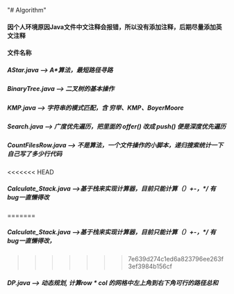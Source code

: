 "# Algorithm" 

#### 因个人环境原因Java文件中文注释会报错，所以没有添加注释，后期尽量添加英文注释

#### 文件名称
##### AStar.java --> A*算法，最短路径寻路
##### BinaryTree.java --> 二叉树的基本操作
##### KMP.java --> 字符串的模式匹配，含 穷举、KMP、BoyerMoore
##### Search.java --> 广度优先遍历，把里面的 offer() 改成 push() 便是深度优先遍历
##### CountFilesRow.java --> 不是算法，一个文件操作的小脚本，递归搜索统计一下自己写了多少行代码
<<<<<<< HEAD
##### Calculate_Stack.java -->基于栈来实现计算器，目前只能计算（）+-，*/ 有bug一直懒得改
=======
##### Calculate_Stack.java -->基于栈来实现计算器，目前只能计算（）+-，*/ 有bug一直懒得改，
>>>>>>> 7e639d274c1ed6a823796ee263f3ef3984b156cf
##### DP.java --> 动态规划, 计算row * col 的网格中左上角到右下角可行的路径总和
